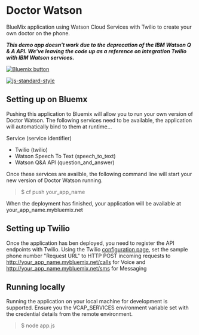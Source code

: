 Doctor Watson
=============

BlueMix application using Watson Cloud Services with Twilio to create your own doctor on the phone.

**_This demo app doesn't work due to the deprecation of the IBM Watson Q & A API. We've leaving the code up as a reference on integration Twilio with IBM Watson services._**

<a href="https://bluemix.net/deploy?repository=https://github.com/jthomas/doctor-watson" target="_blank"><img src="http://bluemix.net/deploy/button.png" alt="Bluemix button" />

[![js-standard-style](https://img.shields.io/badge/code%20style-standard-brightgreen.svg?style=flat-square)](https://github.com/feross/standard)

Setting up on Bluemx
--------------------

Pushing this application to Bluemix will allow you to run your own version of Doctor Watson. The following services need to be available, the application will automatically bind to them at runtime... 

Service (service identifier)
* Twilio (twilio)
* Watson Speech To Text (speech_to_text)
* Watson Q&A API (question_and_answer)

Once these services are availble, the following command line will start your new version of Doctor Watson running.

> $ cf push your_app_name

When the deployment has finished, your application will be available at your_app_name.mybluemix.net

Setting up Twilio
--------------------

Once the application has ben deployed, you need to register the API endpoints with Twilio.
Using the Twilio [configuration page](https://www.twilio.com/user/account/phone-numbers/incoming), set the sample 
phone number "Request URL" to HTTP POST incoming requests to http://your_app_name.mybluemix.net/calls for Voice 
and http://your_app_name.mybluemix.net/sms for Messaging

Running locally
--------------------

Running the application on your local machine for development is supported. 
Ensure you the VCAP_SERVICES environment variable set with the credential details from the remote environment. 

> $ node app.js
